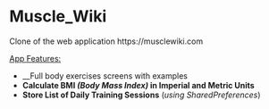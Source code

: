 # Muscle_Wiki

<p>Clone of the web application https://musclewiki.com</p>

<u>App Features:</u>

* __Full body exercises screens with examples
* __Calculate BMI *(Body Mass Index)* in Imperial and Metric Units__
* __Store List of Daily Training Sessions__ (_using SharedPreferences_)
